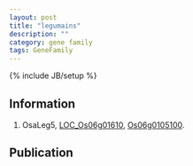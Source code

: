 ```yaml
---
layout: post
title: "legumains"
description: ""
category: gene family
tags: GeneFamily
---
```

{% include JB/setup %}

## Information
1. OsaLeg5, [LOC_Os06g01610](http://rice.plantbiology.msu.edu/cgi-bin/ORF_infopage.cgi?orf=LOC_Os06g01610), [Os06g0105100](http://rapdb.dna.affrc.go.jp/viewer/gbrowse_details/irgsp1?name=Os06g0105100).

## Publication


